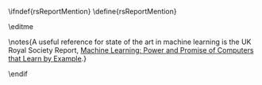 \ifndef{rsReportMention}
\define{rsReportMention}

\editme

\notes{A useful reference for state of the art in machine learning is the UK Royal Society Report, [Machine Learning: Power and Promise of Computers that Learn by Example](https://royalsociety.org/~/media/policy/projects/machine-learning/publications/machine-learning-report.pdf).}

\endif
